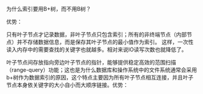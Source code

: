 为什么索引要用B+树，而不用B树？

优势：

只有叶子节点才记录数据，非叶子节点只包含索引；所有的非终端节点（内部节点）并不存储数据信息，而是保存其叶子节点的最小值作为索引。 这样，一次性读入内存中的需要查找的关键字也就越多。相对来说IO读写次数也就降低了。


叶子节点间存放指向旁边叶子节点的指针，能够提供稳定高效的范围扫描（range-query）功能；这也是为什么数据库和操作系统中的文件系统通常会采用b+树作为数据索引的原因，这个特点主要因为所有叶子节点相互连接，并且叶子节点本身依关键字的大小自小而大顺序链接。优势：

